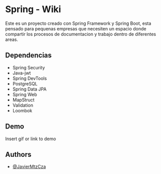 
# Spring - Wiki

Este es un proyecto creado con Spring Framework y Spring Boot, esta pensado para pequenas empresas que necesiten un espacio donde compartir los procesos de documentacion y trabajo dentro de diferentes areas.




## Dependencias
- Spring Security
- Java-jwt
- Spring DevTools
- PostgreSQL
- Spring Data JPA 
- Spring Web
- MapStruct
- Validation
- Loombok
## Demo

Insert gif or link to demo


## Authors

- [@JavierMtzCza](https://github.com/JavierMtzCza)

